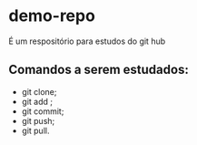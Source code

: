 # demo-repo

É um respositório para estudos do git hub

## Comandos a serem estudados: 
- git clone;
- git add ;
- git commit;
- git push;
- git pull.